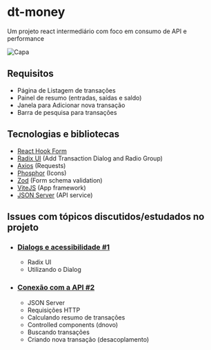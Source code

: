 # dt-money

Um projeto react intermediário com foco em consumo de API e performance 

![Capa](https://github.com/jemluz/dt-money/assets/23065460/5945aeeb-c427-4b1a-96e5-ad3dd75001c3)

## Requisitos
- Página de Listagem de transações
- Painel de resumo (entradas, saídas e saldo)
- Janela para Adicionar nova transação
- Barra de pesquisa para transações

## Tecnologias e bibliotecas
- [React Hook Form](https://react-hook-form.com/) 
- [Radix UI](https://www.radix-ui.com/) (Add Transaction Dialog and Radio Group)
- [Axios](https://axios-http.com/) (Requests)
- [Phosphor](https://phosphoricons.com/) (Icons)
- [Zod](https://zod.dev/) (Form schema validation)
- [ViteJS](https://vitejs.dev/) (App framework)
- [JSON Server](https://www.npmjs.com/package/json-server) (API service)

## Issues com tópicos discutidos/estudados no projeto
- ### [Dialogs e acessibilidade #1](https://github.com/jemluz/dt-money/issues/1)
  - Radix UI
  - Utilizando o Dialog

- ### [Conexão com a API #2](https://github.com/jemluz/dt-money/issues/2)
  - JSON Server
  - Requisições HTTP
  - Calculando resumo de transações
  - Controlled components (dnovo)
  - Buscando transações
  - Criando nova transação (desacoplamento)

